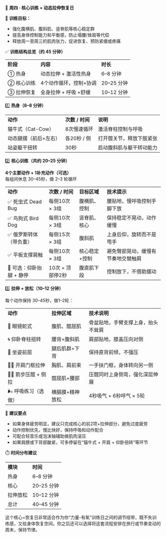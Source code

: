 🧘 **周四 · 核心训练 + 动态拉伸恢复日**

🎯 **训练目标：**

- 强化腹横肌、腹斜肌、竖脊肌等核心稳定群
- 提高身体控制能力和平衡感，防止塌腰/耸肩等代偿
- 释放周一至周三的肌肉张力，促进恢复、预防紧绷或疼痛

  

✅ **训练结构总览（约 45 分钟）**

|   |   |   |
|---|---|---|
|**阶段**|**内容**|**时长**|
|① 热身|动态拉伸 + 激活性热身|6–8 分钟|
|② 核心训练|4个动作循环，控制+协调|20–25 分钟|
|③ 拉伸恢复|全身拉伸 + 呼吸 +舒缓|10–12 分钟|

1️⃣ **热身（6–8 分钟）**

|   |   |   |
|---|---|---|
|**动作**|**次数** **/** **时间**|**说明**|
|猫牛式（Cat-Cow）|8次慢速循环|激活脊柱控制与呼吸|
|动态腿摆（前后+左右）|各20秒 / 侧|打开髋关节，释放下肢紧张|
|站姿躯干扭转|30秒|启动腹斜肌与躯干转动能力|

2️⃣ **核心训练（共约 20–25 分钟）**

**4个主要动作 + 1补充动作（可选）**  
每组间休息 30–45秒，做 2–3 轮循环

|   |   |   |   |
|---|---|---|---|
|**动作**|**次数** **/** **时间**|**目标区域**|**技术提示**|
|✅ 死虫式 Dead Bug|每侧10次 × 3组|腹横肌、控制|腰贴地，慢呼吸控制手脚下放|
|✅ 鸟狗式 Bird Dog|每侧10次 × 3组|竖脊肌、核心|保持稳定不晃动，动作缓慢|
|✅ 俄罗斯转体（带负重）|每侧15次 × 3组|腹斜肌|上身后仰，旋转而不是甩手|
|✅ 平板支撑肩触|每侧10次 × 3组|核心稳定+控制|避免臀部晃动，缓慢有节奏地交替触肩|
|🔁 可选：仰卧抬腿 + 静停|10次 + 顶部停2秒|腹直肌下段|控制放下，不借助摆动|

3️⃣ **拉伸 + 放松（10–12 分钟）**

每个动作保持 30–45秒，做1–2轮：

|   |   |   |
|---|---|---|
|**动作**|**拉伸区域**|**技术说明**|
|🧘 眼镜蛇式|腹肌、髋屈肌|骨盆贴地，手臂支撑上身，抬头不耸肩|
|🌀 仰卧脊柱扭转|腰背+腹斜肌|肩部贴地，膝盖压向对侧|
|🪷 坐姿前屈|腿后肌群+下背|保持直背前倾，不强压|
|🙆‍♂️ 开肩门框拉伸|胸肌、肩前束|一手扶门框，身体转向另一侧|
|🧎‍♂️ 箭步压髋 + 侧拉|髋屈肌+腰部|压髋同时上身侧弯，强化深层伸展|
|🌬️ 呼吸练习（选做）|横膈膜+精神放松|4秒吸气 + 6秒呼气 × 5轮|

🧠 **建议要点**

- 如果身体疲劳明显，建议只完成核心的前2项+拉伸部分，避免过度疲劳
- 动作控制优先，慢比快好，保持呼吸和动作配合
- 可配合轻音乐或泡沫轴辅助做肌肉滚压
- 如果肩膀或下背部酸紧，可多停留在“猫牛式 + 开肩 + 仰卧扭转”等环节

  

⏱️ **时间分布建议**

|   |   |
|---|---|
|**模块**|**时间**|
|热身|6–8 分钟|
|核心|20–25 分钟|
|拉伸放松|10–12 分钟|
|总计|40–45 分钟|

这个核心+恢复日非常适合作为你“力量-有氧”训练日之间的调节纽带，既不失训练感，又给身体恢复空间。你之后还可以选择将这套流程安排在旅行或节奏变动的周末，保持节律。